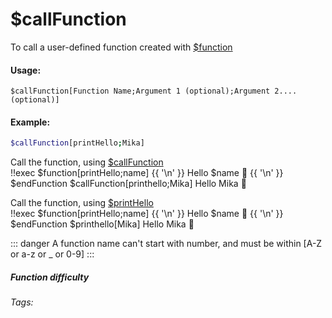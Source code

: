 # $callFunction
To call a user-defined function created with [$function](../Useful/function)


#### Usage: 
`$callFunction[Function Name;Argument 1 (optional);Argument 2....(optional)]`

#### Example:
```bash
$callFunction[printHello;Mika]
``` 

Call the function, using [$callFunction](../Useful/callFunction)
<br/>
<discord-messages>
	<discord-message :bot="false" role-color="#ffcc9a" author="Member">
        <DiscordMarkdown>
	        !!exec $function[printHello;name]
            {{ '\n' }}
            Hello $name 👋
            {{ '\n' }}
            $endFunction
            $callFunction[printhello;Mika]
		</DiscordMarkdown>
	</discord-message>
	<discord-message :bot="true" role-color="#0099ff" author="Custom Command" avatar="https://media.discordapp.net/avatars/725721249652670555/781224f90c3b841ba5b40678e032f74a.webp">
        Hello Mika 👋
	</discord-message>
</discord-messages>

Call the function, using [$printHello](../Useful/callFunction)
<br/>
<discord-messages>
	<discord-message :bot="false" role-color="#ffcc9a" author="Member">
        <DiscordMarkdown>
	        !!exec $function[printHello;name]
            {{ '\n' }}
            Hello $name 👋
            {{ '\n' }}
            $endFunction
            $printhello[Mika]
		</DiscordMarkdown>
	</discord-message>
	<discord-message :bot="true" role-color="#0099ff" author="Custom Command" avatar="https://media.discordapp.net/avatars/725721249652670555/781224f90c3b841ba5b40678e032f74a.webp">
        Hello Mika 👋
	</discord-message>
</discord-messages>

::: danger 
A function name can't start with number, and must be within [A-Z or a-z or _ or 0-9]
:::

##### Function difficulty <Badge type="danger" text="Difficult" vertical="middle" /> 
###### Tags: <Badge type="tip" text="Function" vertical="middle" />  <Badge type="tip" text="Custom Functions" vertical="middle" />  <Badge type="tip" text="Nested code" vertical="middle" />